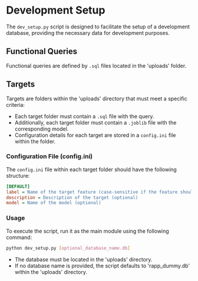 # Development Setup

The `dev_setup.py` script is designed to facilitate the setup of a development database, providing the necessary data for development purposes.

## Functional Queries

Functional queries are defined by `.sql` files located in the 'uploads' folder.

## Targets

Targets are folders within the 'uploads' directory that must meet a specific criteria:

- Each target folder must contain a `.sql` file with the query.
- Additionally, each target folder must contain a `.joblib` file with the corresponding model.
- Configuration details for each target are stored in a `config.ini` file within the folder.

### Configuration File (config.ini)

The `config.ini` file within each target folder should have the following structure:

```ini
[DEFAULT]
label = Name of the target feature (case-sensitive if the feature should be dropped)
description = Description of the target (optional)
model = Name of the model (optional)
```

### Usage
To execute the script, run it as the main module using the following command:

```bash
python dev_setup.py [optional_database_name.db]
```

- The database must be located in the 'uploads' directory.
- If no database name is provided, the script defaults to 'rapp_dummy.db' within the 'uploads' directory.
